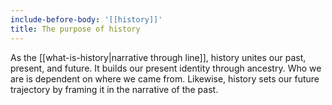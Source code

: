 ```yaml
---
include-before-body: '[[history]]'
title: The purpose of history
---
```


As the [[what-is-history|narrative through line]], history unites our past, present, and future. It builds our present identity through ancestry. Who we are is dependent on where we came from. Likewise, history sets our future trajectory by framing it in the narrative of the past.

